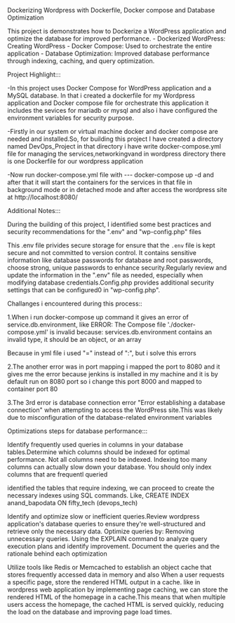 Dockerizing Wordpress with Dockerfile, Docker compose and Database Optimization

This project is demonstrates how to Dockerize a WordPress application and optimize the database for improved performance.
	- Dockerized WordPress: Creating WordPress
	- Docker Compose: Used to orchestrate the entire application
	- Database Optimization: Improved database performance through indexing, caching, and query optimization.


Project Highlight:::

-In this project uses Docker Compose for WordPress application and a MySQL database. In that i created a dockerfile for my Wordpress application and Docker compose file for orchestrate this application it    includes the sevices for mariadb or mysql and also i have configured the environment variables for security purpose. 

-Firstly in our system or virtual machine docker and docker compose are needed and installed.So, for building this project I have created a directory named DevOps_Project in that directory i have write docker-compose.yml file for managing the services,networkingvand in wordpress directory there is one Dockerfile for our wordpress application

-Now run docker-compose.yml file with --- docker-compose up -d and after that it will start the containers for the services in that file in background mode or in detached mode and after access the wordpress site at http://localhost:8080/



Additional Notes:::

During the building of this project, I identified some best practices and security recommendations for the ".env" and "wp-config.php" files

This .env file privides secure storage for ensure that the `.env` file is kept secure and not committed to version control. It contains sensitive information like database passwords for database and root passwords, choose strong, unique passwords to enhance security.Regularly review and update the information in the ".env" file as needed, especially when modifying database credentials.Config.php provides additional security settings that can be configured0 in "wp-config.php".

Challanges i encountered during this process::

1.When i run docker-compose up command it gives an error of service.db.environment, like
ERROR: The Compose file './docker-compose.yml' is invalid because:
services.db.environment contains an invalid type, it should be an object, or an array

Because in yml file i used "=" instead of ":", but i solve this errors 

2.The another error was in port mapping i mapped the port to 8080 and it gives me the error because jenkins is installed in my machine and it is by default run on 8080 port so i change this port 8000 and mapped to container port 80

3.The 3rd error is database connection error "Error establishing a database connection" when attempting to access the WordPress site.This was likely due to misconfiguration of the database-related environment variables



Optimizations steps for database performance:::

Identify frequently used queries in columns in your database tables.Determine which columns should be indexed for optimal performance. Not all columns need to be indexed. Indexing too many columns can actually slow down your database. You should only index columns that are frequentl queried

identified the tables that require indexing, we can proceed to create the necessary indexes using SQL commands. Like,
CREATE INDEX anand_bapodata ON fifty_tech (devops_tech)

Identify and optimize slow or inefficient queries.Review wordpress application's database queries to ensure they're well-structured and retrieve only the necessary data. Optimize queries by:
Removing unnecessary queries.
Using the EXPLAIN command to analyze query execution plans and identify improvement.
Document the queries and the rationale behind each optimization

Utilize tools like Redis or Memcached to establish an object cache that stores frequently accessed data in memory and also When a user requests a specific page, store the rendered HTML output in a cache. like in wordpress web application by implementing page caching, we can store the rendered HTML of the homepage in a cache.This means that when multiple users access the homepage, the cached HTML is served quickly, reducing the load on the database and improving page load times.




